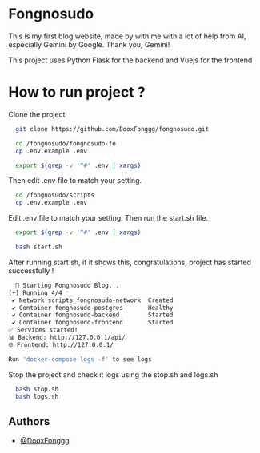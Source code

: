 # Fongnosudo

This is my first blog website, made by with me with a lot of help from AI, especially Gemini by Google. Thank you, Gemini!

This project uses Python Flask for the backend and Vuejs for the frontend

# How to run project ?



Clone the project

```bash
  git clone https://github.com/DooxFonggg/fongnosudo.git
```
```bash
  cd /fongnosudo/fongnosudo-fe
  cp .env.example .env
```

```bash
  export $(grep -v '^#' .env | xargs)
```

Then edit .env file to match your setting.

```bash
  cd /fongnosudo/scripts
  cp .env.example .env
```
Edit .env file to match your setting. Then run the start.sh file.
```bash
  export $(grep -v '^#' .env | xargs)
```
```bash
  bash start.sh
```
After running start.sh, if it shows this, congratulations, project has started successfully !
```bash
  🚀 Starting Fongnosudo Blog...
[+] Running 4/4
 ✔ Network scripts_fongnosudo-network  Created                                                                              0.1s
 ✔ Container fongnosudo-postgres       Healthy                                                                             10.8s
 ✔ Container fongnosudo-backend        Started                                                                             11.1s
 ✔ Container fongnosudo-frontend       Started                                                                             11.5s
✅ Services started!
📊 Backend: http://127.0.0.1/api/
🌐 Frontend: http://127.0.0.1/

Run 'docker-compose logs -f' to see logs
```
Stop the project and check it logs using the stop.sh and logs.sh 

```bash
  bash stop.sh
  bash logs.sh
```

## Authors

- [@DooxFonggg](https://github.com/DooxFonggg)